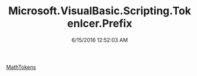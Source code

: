﻿---
title: Microsoft.VisualBasic.Scripting.TokenIcer.Prefix
date: 6/15/2016 12:52:03 AM
---

[MathTokens](T-Microsoft.VisualBasic.Scripting.TokenIcer.Prefix.MathTokens.html)
